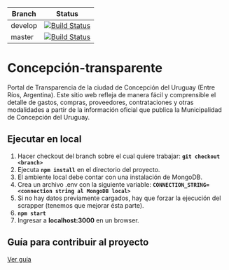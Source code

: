 | Branch  | Status   |
| ------- | :------: |
| develop | [![Build Status](https://travis-ci.org/DatosConcepcionDelUruguay/Concepcion-transparente.svg?branch=develop)](https://travis-ci.org/DatosConcepcionDelUruguay/Concepcion-transparente) |
| master  | [![Build Status](https://travis-ci.org/DatosConcepcionDelUruguay/Concepcion-transparente.svg?branch=master)](https://travis-ci.org/DatosConcepcionDelUruguay/Concepcion-transparente) |

# Concepción-transparente
Portal de Transparencia de la ciudad de Concepción del Uruguay (Entre Ríos, Argentina). Este sitio web refleja de manera fácil y comprensible el detalle de gastos, compras, proveedores, contrataciones y otras modalidades a partir de la información oficial que publica la Municipalidad de Concepción del Uruguay. 


## Ejecutar en local

1. Hacer checkout del branch sobre el cual quiere trabajar: __`git checkout <branch>`__
1. Ejecuta __`npm install`__ en el directorio del proyecto.
1. El ambiente local debe contar con una instalación de MongoDB.
1. Crea un archivo .env con la siguiente variable: __`CONNECTION_STRING=<connection string al MongoDB local>`__
1. Si no hay datos previamente cargados, hay que forzar la ejecución del scrapper (tenemos que mejorar ésta parte).
1. __`npm start`__
1. Ingresar a __localhost:3000__ en un browser.

## Guía para contribuir al proyecto ##
[Ver guía](docs/contr-guide.md)
